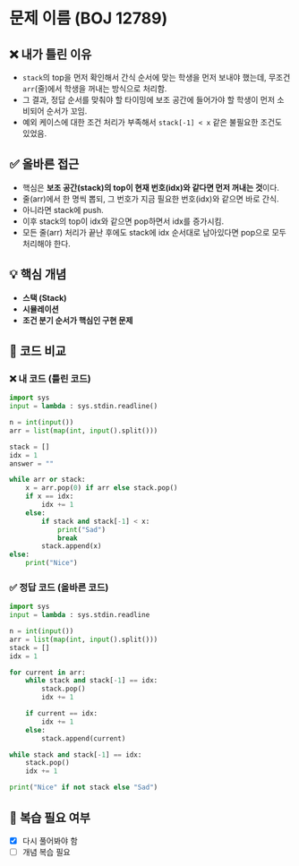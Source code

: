 # 문제 이름 (BOJ 12789)

## ❌ 내가 틀린 이유

* `stack`의 top을 먼저 확인해서 간식 순서에 맞는 학생을 먼저 보내야 했는데, 무조건 `arr`(줄)에서 학생을 꺼내는 방식으로 처리함.
* 그 결과, 정답 순서를 맞춰야 할 타이밍에 보조 공간에 들어가야 할 학생이 먼저 소비되어 순서가 꼬임.
* 예외 케이스에 대한 조건 처리가 부족해서 `stack[-1] < x` 같은 불필요한 조건도 있었음.

## ✅ 올바른 접근

* 핵심은 **보조 공간(stack)의 top이 현재 번호(idx)와 같다면 먼저 꺼내는 것**이다.
* 줄(arr)에서 한 명씩 뽑되, 그 번호가 지금 필요한 번호(idx)와 같으면 바로 간식.
* 아니라면 stack에 push.
* 이후 stack의 top이 idx와 같으면 pop하면서 idx를 증가시킴.
* 모든 줄(arr) 처리가 끝난 후에도 stack에 idx 순서대로 남아있다면 pop으로 모두 처리해야 한다.

## 💡 핵심 개념

* **스택 (Stack)**
* **시뮬레이션**
* **조건 분기 순서가 핵심인 구현 문제**

## 📝 코드 비교

### ❌ 내 코드 (틀린 코드)

```python
import sys
input = lambda : sys.stdin.readline()

n = int(input())
arr = list(map(int, input().split()))

stack = []
idx = 1
answer = ""

while arr or stack:
    x = arr.pop(0) if arr else stack.pop()
    if x == idx:
        idx += 1
    else:
        if stack and stack[-1] < x:
            print("Sad")
            break
        stack.append(x)
else:
    print("Nice")
```

### ✅ 정답 코드 (올바른 코드)

```python
import sys
input = lambda : sys.stdin.readline

n = int(input())
arr = list(map(int, input().split()))
stack = []
idx = 1

for current in arr:
    while stack and stack[-1] == idx:
        stack.pop()
        idx += 1

    if current == idx:
        idx += 1
    else:
        stack.append(current)

while stack and stack[-1] == idx:
    stack.pop()
    idx += 1

print("Nice" if not stack else "Sad")
```

## 🔄 복습 필요 여부

* [x] 다시 풀어봐야 함
* [ ] 개념 복습 필요
